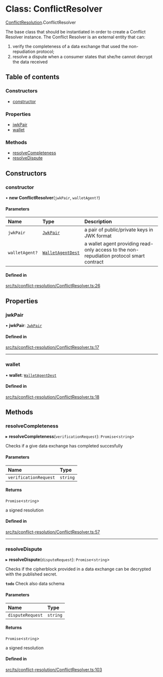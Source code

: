 # Class: ConflictResolver

[ConflictResolution](../modules/ConflictResolution.md).ConflictResolver

The base class that should be instantiated in order to create a Conflict Resolver instance.
The Conflict Resolver is an external entity that can:
 1. verify the completeness of a data exchange that used the non-repudiation protocol;
 2. resolve a dispute when a consumer states that she/he cannot decrypt the data received

## Table of contents

### Constructors

- [constructor](ConflictResolution.ConflictResolver.md#constructor)

### Properties

- [jwkPair](ConflictResolution.ConflictResolver.md#jwkpair)
- [wallet](ConflictResolution.ConflictResolver.md#wallet)

### Methods

- [resolveCompleteness](ConflictResolution.ConflictResolver.md#resolvecompleteness)
- [resolveDispute](ConflictResolution.ConflictResolver.md#resolvedispute)

## Constructors

### constructor

• **new ConflictResolver**(`jwkPair`, `walletAgent?`)

#### Parameters

| Name | Type | Description |
| :------ | :------ | :------ |
| `jwkPair` | [`JwkPair`](../interfaces/JwkPair.md) | a pair of public/private keys in JWK format |
| `walletAgent?` | [`WalletAgentDest`](../interfaces/Signers.WalletAgentDest.md) | a wallet agent providing read-only access to the non-repudiation protocol smart contract |

#### Defined in

[src/ts/conflict-resolution/ConflictResolver.ts:26](https://gitlab.com/i3-market/code/wp3/t3.2/conflict-resolution/non-repudiation-library/-/blob/08a7999/src/ts/conflict-resolution/ConflictResolver.ts#L26)

## Properties

### jwkPair

• **jwkPair**: [`JwkPair`](../interfaces/JwkPair.md)

#### Defined in

[src/ts/conflict-resolution/ConflictResolver.ts:17](https://gitlab.com/i3-market/code/wp3/t3.2/conflict-resolution/non-repudiation-library/-/blob/08a7999/src/ts/conflict-resolution/ConflictResolver.ts#L17)

___

### wallet

• **wallet**: [`WalletAgentDest`](../interfaces/Signers.WalletAgentDest.md)

#### Defined in

[src/ts/conflict-resolution/ConflictResolver.ts:18](https://gitlab.com/i3-market/code/wp3/t3.2/conflict-resolution/non-repudiation-library/-/blob/08a7999/src/ts/conflict-resolution/ConflictResolver.ts#L18)

## Methods

### resolveCompleteness

▸ **resolveCompleteness**(`verificationRequest`): `Promise`<`string`\>

Checks if a give data exchange has completed succesfully

#### Parameters

| Name | Type |
| :------ | :------ |
| `verificationRequest` | `string` |

#### Returns

`Promise`<`string`\>

a signed resolution

#### Defined in

[src/ts/conflict-resolution/ConflictResolver.ts:57](https://gitlab.com/i3-market/code/wp3/t3.2/conflict-resolution/non-repudiation-library/-/blob/08a7999/src/ts/conflict-resolution/ConflictResolver.ts#L57)

___

### resolveDispute

▸ **resolveDispute**(`disputeRequest`): `Promise`<`string`\>

Checks if the cipherblock provided in a data exchange can be decrypted
with the published secret.

**`todo`** Check also data schema

#### Parameters

| Name | Type |
| :------ | :------ |
| `disputeRequest` | `string` |

#### Returns

`Promise`<`string`\>

a signed resolution

#### Defined in

[src/ts/conflict-resolution/ConflictResolver.ts:103](https://gitlab.com/i3-market/code/wp3/t3.2/conflict-resolution/non-repudiation-library/-/blob/08a7999/src/ts/conflict-resolution/ConflictResolver.ts#L103)
